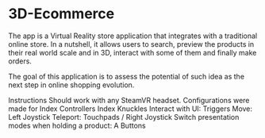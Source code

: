 # 3D-Ecommerce
The app is a Virtual Reality store application that integrates with a traditional online store. In a nutshell, it allows users to search, preview the products in their real world scale and in 3D, interact with some of them and finally make orders.

The goal of this application is to assess the potential of such idea as the next step in online shopping evolution.


Instructions
Should work with any SteamVR headset. Configurations were made for Index Controllers
Index Knuckles
Interact with UI: Triggers
Move: Left Joystick
Teleport: Touchpads / Right Joystick
Switch presentation modes when holding a product: A Buttons
